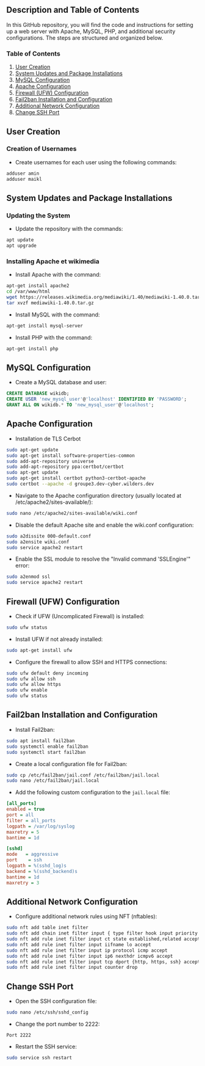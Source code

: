 ## Description and Table of Contents

In this GitHub repository, you will find the code and instructions for setting up a web server with Apache, MySQL, PHP, and additional security configurations. The steps are structured and organized below.

### Table of Contents
1. [User Creation](#user-creation)
2. [System Updates and Package Installations](#system-updates-and-package-installations)
3. [MySQL Configuration](#mysql-configuration)
4. [Apache Configuration](#apache-configuration)
5. [Firewall (UFW) Configuration](#firewall-ufw-configuration)
6. [Fail2ban Installation and Configuration](#fail2ban-installation-and-configuration)
7. [Additional Network Configuration](#additional-network-configuration)
8. [Change SSH Port](#change-ssh-port)

## User Creation
### Creation of Usernames
- Create usernames for each user using the following commands:

```bash
adduser amin
adduser maikl
```

## System Updates and Package Installations
### Updating the System
- Update the repository with the commands:

```bash
apt update
apt upgrade
```

### Installing Apache et wikimedia
- Install Apache with the command:

```bash
apt-get install apache2
cd /var/www/html
wget https://releases.wikimedia.org/mediawiki/1.40/mediawiki-1.40.0.tar.gz
tar xvzf mediawiki-1.40.0.tar.gz
```
- Install MySQL with the command:

```bash
apt-get install mysql-server
```
- Install PHP with the command:

```bash
apt-get install php
```
## MySQL Configuration
- Create a MySQL database and user:

```sql
CREATE DATABASE wikidb;
CREATE USER 'new_mysql_user'@'localhost' IDENTIFIED BY 'PASSWORD';
GRANT ALL ON wikidb.* TO 'new_mysql_user'@'localhost';
```

## Apache Configuration
- Installation de TLS Cerbot
```bash
sudo apt-get update
sudo apt-get install software-properties-common
sudo add-apt-repository universe
sudo add-apt-repository ppa:certbot/certbot
sudo apt-get update
sudo apt-get install certbot python3-certbot-apache
sudo certbot --apache -d groupe3.dev-cyber.wilders.dev
```

- Navigate to the Apache configuration directory (usually located at /etc/apache2/sites-available/):

```bash
sudo nano /etc/apache2/sites-available/wiki.conf
```

- Disable the default Apache site and enable the wiki.conf configuration:

```bash
sudo a2dissite 000-default.conf
sudo a2ensite wiki.conf
sudo service apache2 restart
```

- Enable the SSL module to resolve the "Invalid command 'SSLEngine'" error:

```bash
sudo a2enmod ssl
sudo service apache2 restart
```

## Firewall (UFW) Configuration
- Check if UFW (Uncomplicated Firewall) is installed:

```bash
sudo ufw status
```

- Install UFW if not already installed:

```bash
sudo apt-get install ufw
```

- Configure the firewall to allow SSH and HTTPS connections:

```bash
sudo ufw default deny incoming
sudo ufw allow ssh
sudo ufw allow https
sudo ufw enable
sudo ufw status
```

## Fail2ban Installation and Configuration
- Install Fail2ban:

```bash
sudo apt install fail2ban
sudo systemctl enable fail2ban
sudo systemctl start fail2ban
```

- Create a local configuration file for Fail2ban:

```bash
sudo cp /etc/fail2ban/jail.conf /etc/fail2ban/jail.local
sudo nano /etc/fail2ban/jail.local
```

- Add the following custom configuration to the `jail.local` file:

```ini
[all_ports]
enabled = true
port = all
filter = all_ports
logpath = /var/log/syslog
maxretry = 5
bantime = 1d

[sshd]
mode   = aggressive
port    = ssh
logpath = %(sshd_log)s
backend = %(sshd_backend)s
bantime = 1d
maxretry = 3
```

## Additional Network Configuration
- Configure additional network rules using NFT (nftables):

```bash
sudo nft add table inet filter
sudo nft add chain inet filter input { type filter hook input priority 0 \; }
sudo nft add rule inet filter input ct state established,related accept
sudo nft add rule inet filter input iifname lo accept
sudo nft add rule inet filter input ip protocol icmp accept
sudo nft add rule inet filter input ip6 nexthdr icmpv6 accept
sudo nft add rule inet filter input tcp dport {http, https, ssh} accept
sudo nft add rule inet filter input counter drop
```

## Change SSH Port
- Open the SSH configuration file:

```bash
sudo nano /etc/ssh/sshd_config
```

- Change the port number to 2222:

```
Port 2222
```

- Restart the SSH service:

```bash
sudo service ssh restart
```


